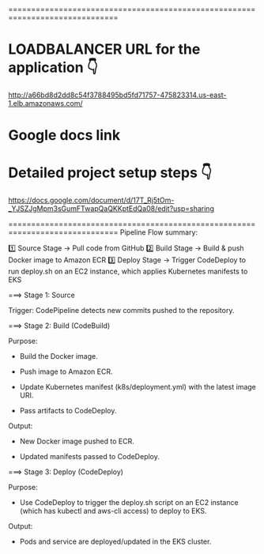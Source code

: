 ==============================================================================
# LOADBALANCER URL for the application 👇

http://a66bd8d2dd8c54f3788495bd5fd71757-475823314.us-east-1.elb.amazonaws.com/

# Google docs link 
# Detailed project setup steps 👇

https://docs.google.com/document/d/17T_Rj5tOm-_YJSZJgMpm3sGumFTwapQaQKKptEdQa08/edit?usp=sharing

==============================================================================
Pipeline Flow summary:

1️⃣ Source Stage → Pull code from GitHub
2️⃣ Build Stage → Build & push Docker image to Amazon ECR
3️⃣ Deploy Stage → Trigger CodeDeploy to run deploy.sh on an EC2 instance, which applies Kubernetes manifests to EKS

===> Stage 1: Source

Trigger: CodePipeline detects new commits pushed to the repository.

===> Stage 2: Build (CodeBuild)

Purpose:

- Build the Docker image.

- Push image to Amazon ECR.

- Update Kubernetes manifest (k8s/deployment.yml) with the latest image URI.

- Pass artifacts to CodeDeploy.

Output:

- New Docker image pushed to ECR.

- Updated manifests passed to CodeDeploy.

===> Stage 3: Deploy (CodeDeploy)

Purpose:

- Use CodeDeploy to trigger the deploy.sh script on an EC2 instance (which has kubectl and aws-cli access) to deploy to EKS.

Output:

- Pods and service are deployed/updated in the EKS cluster.



